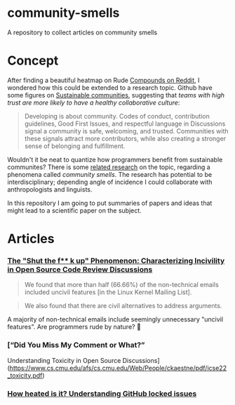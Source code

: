# community-smells
A repository to collect articles on community smells

# Concept

After finding a beautiful heatmap on Rude [Compounds on Reddit](https://www.reddit.com/r/dataisbeautiful/comments/vmw0eu/oc_frequency_of_compound_insults_eg_poophead/), I wondered how this could be extended to a research topic. Github have some figures on [Sustainable communities](https://octoverse.github.com/#sustainable-communities), suggesting that *teams with high trust are more likely to have a healthy collaborative culture*:

> Developing is about community. Codes of conduct, contribution guidelines, Good First Issues, and respectful language in Discussions signal a community is safe, welcoming, and trusted. Communities with these signals attract more contributors, while also creating a stronger sense of belonging and fulfillment.

Wouldn't it be neat to quantize how programmers benefit from sustainable communites? There is some [related research](https://scholar.google.se/scholar?cites=17946175484241396803&as_sdt=2005&sciodt=0,5&hl=sv) on the topic, regarding a phenomena called *community smells*. The research has potential to be interdisciplinary; depending angle of incidence I could collaborate with anthropologists and linguists. 

In this repository I am going to put summaries of papers and ideas that might lead to a scientific paper on the subject.

# Articles 

### [The "Shut the f** k up" Phenomenon: Characterizing Incivility in Open Source Code Review Discussions](https://dl.acm.org/doi/abs/10.1145/3479497)

> We found that more than half (66.66%) of the non-technical emails included uncivil features [in the Linux Kernel Mailing List].

> We also found that there are civil alternatives to address arguments. 

A majority of non-technical emails include seemingly unnecessary "uncivil features". Are programmers rude by nature? 🤔

### [“Did You Miss My Comment or What?”
Understanding Toxicity in Open Source Discussions](https://www.cs.cmu.edu/afs/cs.cmu.edu/Web/People/ckaestne/pdf/icse22_toxicity.pdf)

### [How heated is it? Understanding GitHub locked issues](https://arxiv.org/abs/2204.00155)
